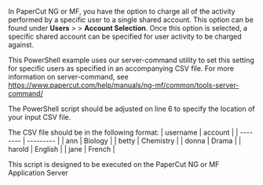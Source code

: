 In PaperCut NG or MF, you have the option to charge all of the activity performed by a specific user to a single shared account. This option can be found under **Users** > **<select-user>** > **Account Selection**.
Once this option is selected, a specific shared account can be specified for user activity to be charged against. 

This PowerShell example uses our server-command utility to set this setting for specific users as specified in an accompanying CSV file. 
For more information on server-command, see https://www.papercut.com/help/manuals/ng-mf/common/tools-server-command/

The PowerShell script should be adjusted on line 6 to specify the location of your input CSV file.

The CSV file should be in the following format:
| username | account   |
| -------- | --------- |
| ann      | Biology   |
| betty    | Chemistry |
| donna    | Drama     |
| harold   | English   |
| jane     | French    |

This script is designed to be executed on the PaperCut NG or MF Application Server

